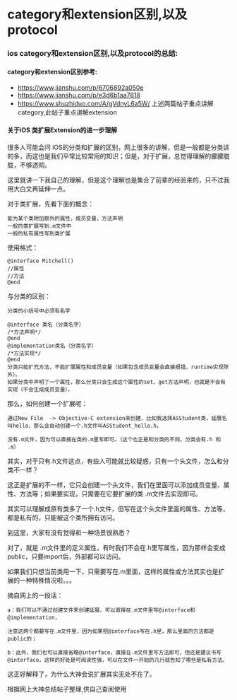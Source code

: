 # category和extension区别,以及protocol
### ios category和extension区别,以及protocol的总结:

#### category和extension区别参考:
- https://www.jianshu.com/p/6706892a050e
- https://www.jianshu.com/p/e3d6b1aa7618
- https://www.shuzhiduo.com/A/gVdnyL6a5W/     上述两篇帖子重点讲解category,此帖子重点讲解extension

#### 关于iOS 类扩展Extension的进一步理解
很多人可能会问  iOS的分类和扩展的区别，网上很多的讲解，但是一般都是分类讲的多，而这也是我们平常比较常用的知识；但是，对于扩展，总觉得理解的朦朦胧胧，不够透彻。

这里就讲一下我自己的理解，但是这个理解也是集合了前辈的经验来的，只不过我用大白文再延伸一点。

对于类扩展，先看下面的概念：
```
能为某个类附加额外的属性，成员变量，方法声明
一般的类扩展写到.m文件中
一般的私有属性写到类扩展
```
使用格式：
```
@interface Mitchell()
//属性
//方法
@end
```
与分类的区别：
```
分类的小括号中必须有名字
 
@interface 类名（分类名字）
/*方法声明*/
@end
@implementation类名（分类名字）
/*方法实现*/
@end
分类只能扩充方法，不能扩展属性和成员变量（如果包含成员变量会直接报错，runtime实现除外）。
如果分类中声明了一个属性，那么分类只会生成这个属性的set、get方法声明，也就是不会有实现（不会生成成员变量）。
```
那么，如何创建一个扩展呢：
```
通过New File  -> Objective-C extension来创建，比如我选择ASStudent类，延展名叫hello，那么会自动创建一个.h文件叫ASStudent_hello.h，
 
没有.m文件，因为可以直接在类的.m里写即可。（这个也正是和分类的不同，分类会有.h 和 .m）
```
其实，对于只有.h文件这点，有些人可能就比较疑惑，只有一个头文件，怎么和分类不一样？

这正是扩展的不一样，它只会创建一个头文件，我们在里面可以添加成员变量、属性、方法等；如果要实现，只需要在它要扩展的类  .m文件去实现即可。

其实可以理解成原有类多了一个.h文件，但写在这个头文件里面的属性、方法等，都是私有的，只能被这个类所拥有访问。

到这里，大家有没有觉得和一种场景很熟悉？

对了，就是  .m文件里的定义属性，有时我们不会在.h里写属性，因为那样会变成public，只要import后，外部都可以访问。

如果我们只想当前类用一下，只需要写在.m里面，这样的属性或方法其实也是扩展的一种特殊情况啦。。。

摘自网上的一段话：

```
a：我们可以不通过创建文件来创建延展，可以直接在.m文件里写@interface和@implementation，
 
注意这两个都要写在.m文件里，因为如果把@interface写在.h里，那么里面的方法都是public的；
```
```
b：此外，我们也可以直接省略@interface，直接在.m文件里写方法即可，但还是建议书写@interface，这样的好处是可阅读性强，可以在文件一开始的几行就告知了哪些是私有方法。
```
这正好解释了，为什么大神会说扩展其实无处不在了。



根据网上大神总结帖子整理,供自己查阅使用
